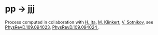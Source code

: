 # pp → jjj

Process computed in collaboration with [H. Ita](https://inspirehep.net/authors/1019218), [M. Klinkert](https://inspirehep.net/authors/1944967), [V. Sotnikov](https://inspirehep.net/authors/1470871), see [PhysRevD.109.094023](https://inspirehep.net/literature/2723256), [PhysRevD.109.094024 ](https://inspirehep.net/literature/2728739).